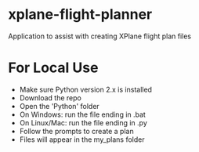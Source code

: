 # xplane-flight-planner
Application to assist with creating XPlane flight plan files

# For Local Use
* Make sure Python version 2.x is installed
* Download the repo
* Open the 'Python' folder
* On Windows: run the file ending in .bat
* On Linux/Mac: run the file ending in .py
* Follow the prompts to create a plan
* Files will appear in the my_plans folder
